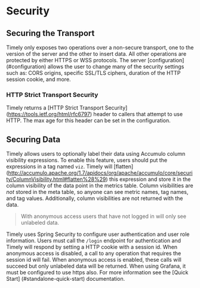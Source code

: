 # Security

## Securing the Transport

Timely only exposes two operations over a non-secure transport, one to the version of the server and the other to insert data. All other operations are protected by either HTTPS or WSS protocols. The server [configuration] (#configuration) allows the user to change many of the security settings such as: CORS origins, specific SSL/TLS ciphers, duration of the HTTP session cookie, and more.

### HTTP Strict Transport Security

Timely returns a [HTTP Strict Transport Security] (https://tools.ietf.org/html/rfc6797) header to callers that attempt to use HTTP. The max age for this header can be set in the configuration.

## Securing Data

Timely allows users to optionally label their data using Accumulo column visibility expressions. To enable this feature, users should put the expressions in a tag named `viz`. Timely will [flatten] (http://accumulo.apache.org/1.7/apidocs/org/apache/accumulo/core/security/ColumnVisibility.html#flatten%28%29) this expression and store it in the column visibility of the data point in the metrics table. Column visibilities are *not* stored in the meta table, so anyone can see metric names, tag names, and tag values. Additionally, column visibilities are not returned with the data.

> With anonymous access users that have not logged in will only see unlabeled data.

Timely uses Spring Security to configure user authentication and user role information. Users must call the `/login` endpoint for authentication and Timely will respond by setting a HTTP cookie with a session id. When anonymous access is disabled, a call to any operation that requires the session id will fail. When anonymous access is enabled, these calls will succeed but only unlabeled data will be returned. When using Grafana, it must be configured to use https also. For more information see the [Quick Start] (#standalone-quick-start) documentation.
